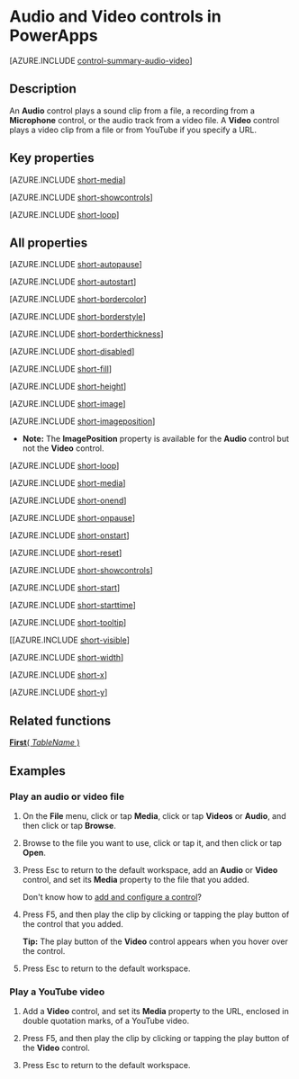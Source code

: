 <properties
    pageTitle="Audio and Video controls: reference | Microsoft PowerApps"
    description="Information, including properties and examples, about the audio and video controls"
    services=""
    suite="powerapps"
    documentationCenter="na"
    authors="aftowen"
    manager="erikre"
    editor=""
    tags=""/>

<tags
   ms.service="powerapps"
   ms.devlang="na"
   ms.topic="article"
   ms.tgt_pltfrm="na"
   ms.workload="na"
   ms.date="02/29/2016"
   ms.author="anneta"/>

# Audio and Video controls in PowerApps #
[AZURE.INCLUDE [control-summary-audio-video](../../includes/control-summary-audio-video.md)]

## Description ##
An **Audio** control plays a sound clip from a file, a recording from a **Microphone** control, or the audio track from a video file. A **Video** control plays a video clip from a file or from YouTube if you specify a URL.

## Key properties ##

[AZURE.INCLUDE [short-media](../../includes/short-media.md)]

[AZURE.INCLUDE [short-showcontrols](../../includes/short-showcontrols.md)]

[AZURE.INCLUDE [short-loop](../../includes/short-loop.md)]

## All properties ##

[AZURE.INCLUDE [short-autopause](../../includes/short-autopause.md)]

[AZURE.INCLUDE [short-autostart](../../includes/short-autostart.md)]

[AZURE.INCLUDE [short-bordercolor](../../includes/short-bordercolor.md)]

[AZURE.INCLUDE [short-borderstyle](../../includes/short-borderstyle.md)]

[AZURE.INCLUDE [short-borderthickness](../../includes/short-borderthickness.md)]

[AZURE.INCLUDE [short-disabled](../../includes/short-disabled.md)]

[AZURE.INCLUDE [short-fill](../../includes/short-fill.md)]

[AZURE.INCLUDE [short-height](../../includes/short-height.md)]

[AZURE.INCLUDE [short-image](../../includes/short-image.md)]

[AZURE.INCLUDE [short-imageposition](../../includes/short-imageposition.md)]

- **Note:** The **ImagePosition** property is available for the **Audio** control but not the **Video** control.

[AZURE.INCLUDE [short-loop](../../includes/short-loop.md)]

[AZURE.INCLUDE [short-media](../../includes/short-media.md)]

[AZURE.INCLUDE [short-onend](../../includes/short-onend.md)]

[AZURE.INCLUDE [short-onpause](../../includes/short-onpause.md)]

[AZURE.INCLUDE [short-onstart](../../includes/short-onstart.md)]

[AZURE.INCLUDE [short-reset](../../includes/short-reset.md)]

[AZURE.INCLUDE [short-showcontrols](../../includes/short-showcontrols.md)]

[AZURE.INCLUDE [short-start](../../includes/short-start.md)]

[AZURE.INCLUDE [short-starttime](../../includes/short-starttime.md)]

[AZURE.INCLUDE [short-tooltip](../../includes/short-tooltip.md)]

[[AZURE.INCLUDE [short-visible](../../includes/short-visible.md)]

[AZURE.INCLUDE [short-width](../../includes/short-width.md)]

[AZURE.INCLUDE [short-x](../../includes/short-x.md)]

[AZURE.INCLUDE [short-y](../../includes/short-y.md)]

## Related functions ##

[**First**( *TableName* )](function-first-last.md)

## Examples ##
### Play an audio or video file ###
1. On the **File** menu, click or tap **Media**, click or tap **Videos** or **Audio**, and then click or tap **Browse**.

1. Browse to the file you want to use, click or tap it, and then click or tap **Open**.

1. Press Esc to return to the default workspace, add an **Audio** or **Video** control, and set its **Media** property to the file that you added.

	Don't know how to [add and configure a control](add-configure-controls.md)?

1. Press F5, and then play the clip by clicking or tapping the play button of the control that you added.

	**Tip:** The play button of the **Video** control appears when you hover over the control.

1. Press Esc to return to the default workspace.

### Play a YouTube video ###
1. Add a **Video** control, and set its **Media** property to the URL, enclosed in double quotation marks, of a YouTube video.

1. Press F5, and then play the clip by clicking or tapping the play button of the **Video** control.

1. Press Esc to return to the default workspace.
